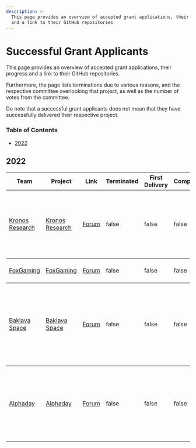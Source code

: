 ```yaml
---
description: >-
  This page provides an overview of accepted grant applications, their progress
  and a link to their GitHub repositories
---
```


# Successful Grant Applicants

This page provides an overview of accepted grant applications, their progress and a link to their GitHub repositories.

Furthermore, the page lists terminations due to various reasons, and the respective committee overlooking that project, as well as the number of votes from the committee.

Do note that a successful grant applicants does not mean that they have successfully delivered their respective project.

### Table of Contents

* [2022](successful\_grant\_applicants.md#2022)

## 2022

<table>

<thead><tr><th>Team</th><th>Project</th><th>Link</th><th data-type="checkbox">Terminated</th><th data-type="checkbox">First Delivery</th><th data-type="checkbox">Completed</th><th>Committee Votes</th><th>XFactor</th></tr></thead>
<tbody><tr><td><a href="https://kronosresearch.com">Kronos Research</a></td><td><a href="../applications/kronos_research.md">Kronos Research</a></td><td><a href="https://forum.functionx.io/t/proposal-discussion-market-making-initiative-from-kronos-research/2570/3">Forum</a></td><td>false</td><td>false</td><td>false</td><td><img src="../.gitbook/assets/logo for voting.jpg" alt=""><img src="../.gitbook/assets/logo for voting.jpg" alt=""></td><td>Loaned amount to enhance and increase the liquidity of $FX in mainstream exchanges</td></tr></tbody>

<tbody><tr><td><a href="https://www.officialfoxcoin.com/">FoxGaming</a></td><td><a href="./applications/successful_applicants/FoxGaming.md">FoxGaming</a></td><td><a href="https://forum.starscan.io/t/foxgaming-proposal-our-preview-discussion/2757">Forum</a></td><td>false</td><td>false</td><td>false</td><td><img src="../.gitbook/assets/logo for voting.jpg" alt=""><img src="../.gitbook/assets/logo for voting.jpg" alt=""></td><td>NFT marketplace and gaming</td></tr></tbody>

<tbody><tr><td><a href="https://baklava.space/">Baklava Space</a></td><td><a href="./applications/successful_applicants/BaklavaSpace.md">Baklava Space</a></td><td><a href="https://forum.starscan.io/t/baklava-space-proposal-synthetic-asset-minting-on-fx/4729">Forum</a></td><td>false</td><td>false</td><td>false</td><td><img src="../.gitbook/assets/logo for voting.jpg" alt=""><img src="../.gitbook/assets/logo for voting.jpg" alt=""></td><td>Synthetic asset platform that allows the creation and exchange of synthetic assets on f(x)Core network</td></tr></tbody>

<tbody><tr><td><a href="https://alphaday.com/">Alphaday</a></td><td><a href="./applications/successful_applicants/Alphaday.md">Alphaday</a></td><td><a href="https://forum.starscan.io/t/alphaday-dashboard-for-the-function-x-community/4997">Forum</a></td><td>false</td><td>false</td><td>false</td><td><img src="../.gitbook/assets/logo for voting.jpg" alt=""><img src="../.gitbook/assets/logo for voting.jpg" alt=""></td><td>Function X network aggregator with UI (news, on-chain data, social media, dev resources, and more)</td></tr></tbody>

</table>

